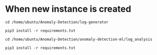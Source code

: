 # When new instance is created

```
cd /home/ubuntu/Anomaly-Detection/log-generator

pip3 install -r requirements.txt

cd /home/ubuntu/Anomaly-Detection/anomaly-detection-ml/log_analysis

pip3 install -r requirements.txt

```
